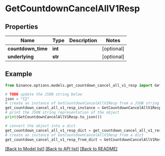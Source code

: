 # GetCountdownCancelAllV1Resp


## Properties

Name | Type | Description | Notes
------------ | ------------- | ------------- | -------------
**countdown_time** | **int** |  | [optional] 
**underlying** | **str** |  | [optional] 

## Example

```python
from binance.options.models.get_countdown_cancel_all_v1_resp import GetCountdownCancelAllV1Resp

# TODO update the JSON string below
json = "{}"
# create an instance of GetCountdownCancelAllV1Resp from a JSON string
get_countdown_cancel_all_v1_resp_instance = GetCountdownCancelAllV1Resp.from_json(json)
# print the JSON string representation of the object
print(GetCountdownCancelAllV1Resp.to_json())

# convert the object into a dict
get_countdown_cancel_all_v1_resp_dict = get_countdown_cancel_all_v1_resp_instance.to_dict()
# create an instance of GetCountdownCancelAllV1Resp from a dict
get_countdown_cancel_all_v1_resp_from_dict = GetCountdownCancelAllV1Resp.from_dict(get_countdown_cancel_all_v1_resp_dict)
```
[[Back to Model list]](../README.md#documentation-for-models) [[Back to API list]](../README.md#documentation-for-api-endpoints) [[Back to README]](../README.md)


